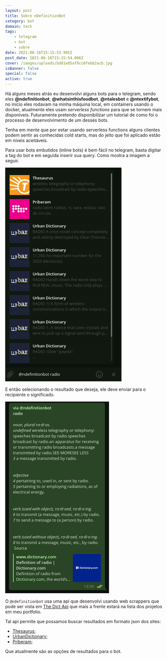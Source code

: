 ```yaml
---
layout: post
title: Sobre nDefinitionBot
category: bot
domain: tech
tags:
    - telegram
    - bot
    - sobre
date: 2021-06-16T15:15:53.995Z
post_date: 2021-06-16T15:15:54.006Z
cover: /images/uploads/bd81e85af9cc0febb2acb.jpg
isBanner: false
special: false
active: true
---
```


Há alguns meses atrás eu desenvolvi alguns bots para o telegram, sendo eles **@ndefinitionbot**, **@whatsinthisfoodbot**, **@ntalesbot** e **@ntextifybot**, no início eles rodavam na minha máquina local, em containers usando o docker, atualmente eles usam _serverless functions_ para que se tornem mais disponíveis. Futuramente pretendo disponibilizar um tutorial de como foi o processo de desenvolvimento de um desses bots.

Tenha em mente que por estar usando serverless functions alguns clientes podem sentir as conhecidas cold starts, mas do jeito que foi aplicado estão em níveis aceitáveis.

Para usar bots embutidos (inline bots) é bem fácil no telegram, basta digitar a tag do bot e em seguida inserir sua query. Como mostra a imagem a seguir.

![Resultados para a query "radio"](/images/uploads/imagem1.png "Resultados para a query radio'")

E então selecionando o resultado que deseja, ele deve enviar para o recipiente o significado.

![Resultado para o recipiente desejado.](/images/uploads/imagem2.png "Resultado para o recipiente desejado.")

O `@ndefinitionbot` usa uma api que desenvolvi usando web scrappers que pode ser vista em [The Dict Api](https://github.com/Jorgen-Jr/TheDictApi) que mais a frente estará na lista dos projetos em meu portfolio.

Tal api permite que possamos buscar resultados em formato json dos sites:

-   [Thesaurus](http://word.com);
-   [UrbanDictionary](http://urbandictionary.com);
-   [Priberam](https://dicionario.priberam.org);

Que atualmente são as opções de resultados para o bot.

